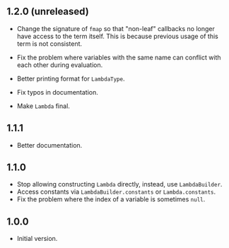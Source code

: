 ## 1.2.0 (unreleased)

- Change the signature of `fmap` so that "non-leaf" callbacks no longer have access
  to the term itself. This is because previous usage of this term is not consistent.

- Fix the problem where variables with the same name can conflict with each other
  during evaluation.

- Better printing format for `LambdaType`.

- Fix typos in documentation.

- Make `Lambda` final.

## 1.1.1

- Better documentation.

## 1.1.0

- Stop allowing constructing `Lambda` directly, instead, use `LambdaBuilder`.
- Access constants via `LambdaBuilder.constants` or `Lambda.constants`.
- Fix the problem where the index of a variable is sometimes `null`.

## 1.0.0

- Initial version.

